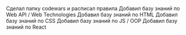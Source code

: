 Сделал папку codewars и расписал правила
Добавил базу знаний по Web API / Web Technologies
Добавил базу знаний по HTML
Добавил базу знаний по CSS
Добавил базу знаний по JS / OOP
Добавил базу знаний по React

